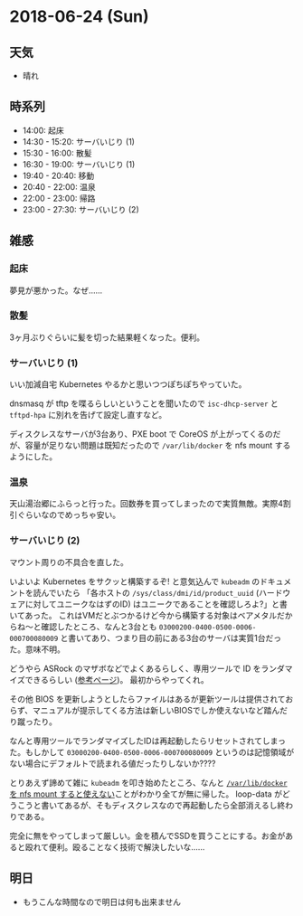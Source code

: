 # 2018-06-24 (Sun)

## 天気

- 晴れ

## 時系列

- 14:00: 起床
- 14:30 - 15:20: サーバいじり (1)
- 15:30 - 16:00: 散髪
- 16:30 - 19:00: サーバいじり (1)
- 19:40 - 20:40: 移動
- 20:40 - 22:00: 温泉
- 22:00 - 23:00: 帰路
- 23:00 - 27:30: サーバいじり (2)

## 雑感

### 起床

夢見が悪かった。なぜ……

### 散髪

3ヶ月ぶりぐらいに髪を切った結果軽くなった。便利。

### サーバいじり (1)

いい加減自宅 Kubernetes やるかと思いつつぽちぽちやっていた。

dnsmasq が tftp を喋るらしいということを聞いたので `isc-dhcp-server` と `tftpd-hpa` に別れを告げて設定し直すなど。

ディスクレスなサーバが3台あり、PXE boot で CoreOS が上がってくるのだが、容量が足りない問題は既知だったので `/var/lib/docker` を nfs mount するようにした。

### 温泉

天山湯治郷にふらっと行った。回数券を買ってしまったので実質無敵。実際4割引ぐらいなのでめっちゃ安い。

### サーバいじり (2)

マウント周りの不具合を直した。

いよいよ Kubernetes をサクッと構築するぞ! と意気込んで `kubeadm` のドキュメントを読んでいたら 「各ホストの `/sys/class/dmi/id/product_uuid` (ハードウェアに対してユニークなはずのID) はユニークであることを確認しろよ?」と書いてあった。
これはVMだとぶつかるけど今から構築する対象はベアメタルだからね〜と確認したところ、なんと3台とも `03000200-0400-0500-0006-000700080009` と書いてあり、つまり目の前にある3台のサーバは実質1台だった。意味不明。

どうやら ASRock のマザボなどでよくあるらしく、専用ツールで ID をランダマイズできるらしい ([参考ページ](http://extstrg.asabiya.net/pukiwiki/index.php?BIOS%A4%CEGUID%28UUID%29%A4%F2%CA%D1%B9%B9%20%28AMIDMI.EXE%29))。 最初からやってくれ。

その他 BIOS を更新しようとしたらファイルはあるが更新ツールは提供されておらず、マニュアルが提示してくる方法は新しいBIOSでしか使えないなど踏んだり蹴ったり。

なんと専用ツールでランダマイズしたIDは再起動したらリセットされてしまった。もしかして `03000200-0400-0500-0006-000700080009` というのは記憶領域がない場合にデフォルトで読まれる値だったりしないか????

とりあえず諦めて雑に `kubeadm` を叩き始めたところ、なんと [`/var/lib/docker` を nfs mount すると使えない](https://serverfault.com/questions/763805/how-to-place-docker-images-ontop-of-an-nfs-share-in-coreos)ことがわかり全てが無に帰した。
loop-data がどうこうと書いてあるが、そもディスクレスなので再起動したら全部消えるし終わりである。

完全に無をやってしまって厳しい。金を積んでSSDを買うことにする。お金があると殴れて便利。殴ることなく技術で解決したいな……

## 明日

- もうこんな時間なので明日は何も出来ません
